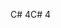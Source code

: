 <span data-ttu-id="971ec-101">C# 4</span><span class="sxs-lookup"><span data-stu-id="971ec-101">C# 4</span></span>
